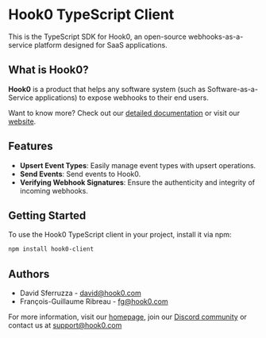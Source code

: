 # Hook0 TypeScript Client

This is the TypeScript SDK for Hook0, an open-source webhooks-as-a-service platform designed for SaaS applications.

## What is Hook0?

**Hook0** is a product that helps any software system (such as Software-as-a-Service applications) to expose webhooks to their end users.

Want to know more? Check out our [detailed documentation](https://documentation.hook0.com/docs/what-is-hook0) or visit our [website](https://hook0.com).

## Features

- **Upsert Event Types**: Easily manage event types with upsert operations.
- **Send Events**: Send events to Hook0.
- **Verifying Webhook Signatures**: Ensure the authenticity and integrity of incoming webhooks.

## Getting Started

To use the Hook0 TypeScript client in your project, install it via npm:

```bash
npm install hook0-client
```

## Authors

- David Sferruzza - [david@hook0.com](mailto:david@hook0.com)
- François-Guillaume Ribreau - [fg@hook0.com](mailto:fg@hook0.com)

For more information, visit our [homepage](https://www.hook0.com/), join our [Discord community](https://www.hook0.com/community) or contact us at [support@hook0.com](mailto:support@hook0.com)

